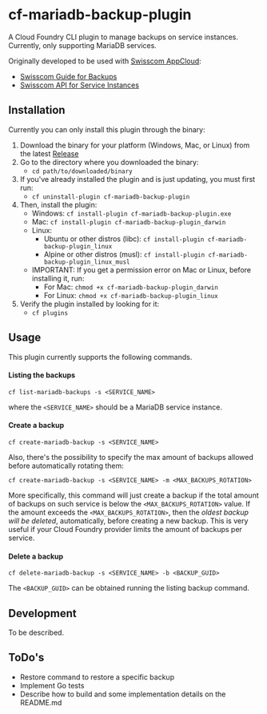 # cf-mariadb-backup-plugin

A Cloud Foundry CLI plugin to manage backups on service instances. Currently, only supporting MariaDB services.

Originally developed to be used with [Swisscom AppCloud](http://developer.swisscom.com):
* [Swisscom Guide for Backups](https://docs.developer.swisscom.com/devguide-sc/services/backups.html)
* [Swisscom API for Service Instances](https://api.lyra-836.appcloud.swisscom.com/api-doc/#/Service_Instances)

## Installation

Currently you can only install this plugin through the binary:

1. Download the binary for your platform (Windows, Mac, or Linux) from the latest [Release](https://github.com/gsmachado/cf-mariadb-backup-plugin/releases)
2. Go to the directory where you downloaded the binary:
	* `cd path/to/downloaded/binary`
3. If you've already installed the plugin and is just updating, you must first run:
	* `cf uninstall-plugin cf-mariadb-backup-plugin`
4. Then, install the plugin:
	* Windows: `cf install-plugin cf-mariadb-backup-plugin.exe`
	* Mac: `cf install-plugin cf-mariadb-backup-plugin_darwin`
	* Linux: 
		- Ubuntu or other distros (libc): `cf install-plugin cf-mariadb-backup-plugin_linux`
		- Alpine or other distros (musl): `cf install-plugin cf-mariadb-backup-plugin_linux_musl`
	* IMPORTANT: If you get a permission error on Mac or Linux, before installing it, run:
		* For Mac: `chmod +x cf-mariadb-backup-plugin_darwin`
		* For Linux: `chmod +x cf-mariadb-backup-plugin_linux`
5. Verify the plugin installed by looking for it:
	* `cf plugins`

## Usage

This plugin currently supports the following commands.

#### Listing the backups

```
cf list-mariadb-backups -s <SERVICE_NAME>
```

where the `<SERVICE_NAME>` should be a MariaDB service instance.

#### Create a backup

```
cf create-mariadb-backup -s <SERVICE_NAME>
```

Also, there's the possibility to specify the max amount of backups allowed before automatically rotating them:

```
cf create-mariadb-backup -s <SERVICE_NAME> -m <MAX_BACKUPS_ROTATION>
```

More specifically, this command will just create a backup if the total amount of backups on such service is below the `<MAX_BACKUPS_ROTATION>` value. If the amount exceeds the `<MAX_BACKUPS_ROTATION>`, then the *oldest backup will be deleted*, automatically, before creating a new backup. This is very useful if your Cloud Foundry provider limits the amount of backups per service.

#### Delete a backup

```
cf delete-mariadb-backup -s <SERVICE_NAME> -b <BACKUP_GUID>
```

The `<BACKUP_GUID>` can be obtained running the listing backup command.

## Development

To be described.

## ToDo's

* Restore command to restore a specific backup
* Implement Go tests
* Describe how to build and some implementation details on the README.md
